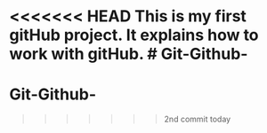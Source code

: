 <<<<<<< HEAD
This is my first gitHub project. It explains how to work with gitHub. # Git-Github-
=======
# Git-Github-
>>>>>>> 2nd commit today
